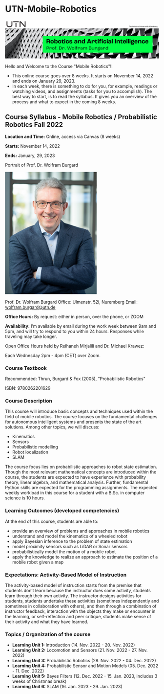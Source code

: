 # UTN-Mobile-Robotics

<img src="images/UTN.png" alt="img0" width="700"/>

Hello and Welcome to the Course "Mobile Robotics"!!

* This online course goes over 8 weeks. It starts on November 14, 2022 and ends on January 29, 2023.
* In each week, there is something to do for you, for example, readings or watching videos, and assignments (tasks for you to accomplish). The best way to start, is to read the syllabus. It gives you an overview of the process and what to expect in the coming 8 weeks.

## Course Syllabus - Mobile Robotics / Probabilistic Robotics Fall 2022

**Location and Time:** Online, access via Canvas (8 weeks) 

**Starts:** November 14, 2022 

**Ends:** January, 29, 2023

Portrait of Prof. Dr. Wolfram Burgard

<img src="images/wilfram.jpeg" alt="img0" width="300"/>

  Prof. Dr. Wolfram Burgard
  Office: Ulmenstr. 52i, Nuremberg
  Email: wolfram.burgard@utn.de

**Office Hours:** By request: either in person, over the phone, or ZOOM

**Availability:** I’m available by email during the work week between 9am and 5pm, and will try to respond to you within 24 hours. Responses while traveling may take longer.

 

Open Office Hours held by Reihaneh Mirjalili and Dr. Michael Krawez:

Each Wednesday 2pm - 4pm (CET) over Zoom.


### Course Textbook
Recommended: Thrun, Burgard & Fox (2005), "Probabilistic Robotics"

ISBN: 9780262201629

### Course Description

This course will introduce basic concepts and techniques used within the field of mobile robotics. The course focuses on the fundamental challenges for autonomous intelligent systems and presents the state of the art solutions. Among other topics, we will discuss:

* Kinematics
* Sensors
* Probabilistic modelling
* Robot localization
* SLAM

The course focus lies on probabilistic approaches to robot state estimation. Though the most relevant mathematical concepts are introduced within the course, the students are expected to have experience with probability theory, linear algebra, and mathematical analysis. Further, fundamental Python skills are expected for the programming assignments. The expected weekly workload in this course for a student with a B.Sc. in computer science is 10 hours.

### Learning Outcomes (developed competencies)

At the end of this course, students are able to:

* provide an overview of problems and approaches in mobile robotics
* understand and model the kinematics of a wheeled robot
* apply Bayesian inference to the problem of state estimation
* model proximity sensors such as LiDAR or Sonar sensors
* probabilistically model the motion of a mobile robot
* apply the knowledge to realize an approach to estimate the position of a mobile robot given a map 

### Expectations: Activity-Based Model of Instruction 

The activity-based model of instruction starts from the premise that students don’t learn because the instructor does some activity, students learn through their own activity. The instructor designs activities for students, students undertake these activities (sometimes independently and sometimes in collaboration with others), and then through a combination of instructor feedback, interaction with the objects they make or encounter in the learning, or self-reflection and peer critique, students make sense of their activity and what they have learned.

### Topics / Organization of the course

* **Learning Unit 1:** Introduction (14. Nov. 2022 - 20. Nov. 2022)
* **Learning Unit 2:** Locomotion and Sensors (21. Nov. 2022 - 27. Nov. 2022)
* **Learning Unit 3:** Probabilistic Robotics (28. Nov. 2022 - 04. Dec. 2022)
* **Learning Unit 4:** Probabilistic Sensor and Motion Models (05. Dec. 2022 - 11. Dec. 2022)
* **Learning Unit 5:** Bayes Filters (12. Dec. 2022 - 15. Jan. 2023, includes 3 weeks of Christmas break)
* **Learning Unit 6:** SLAM (16. Jan. 2023 - 29. Jan. 2023)